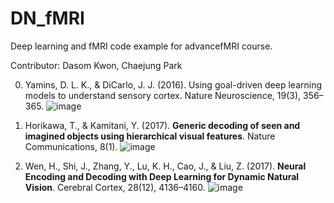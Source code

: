 # DN_fMRI
Deep learning and fMRI code example for advancefMRI course.

Contributor: Dasom Kwon, Chaejung Park

0. Yamins, D. L. K., & DiCarlo, J. J. (2016). Using goal-driven deep learning models to understand sensory cortex. Nature Neuroscience, 19(3), 356–365. 
![image](https://user-images.githubusercontent.com/40881582/136917263-d48b08f1-85eb-4ecc-9070-3266afe58ee5.png)

1. Horikawa, T., & Kamitani, Y. (2017). **Generic decoding of seen and imagined objects using hierarchical visual features**. Nature Communications, 8(1).
![image](https://user-images.githubusercontent.com/40881582/136917305-d7968e3d-9180-4309-8f67-c9029c71c325.png)


2. Wen, H., Shi, J., Zhang, Y., Lu, K. H., Cao, J., & Liu, Z. (2017). **Neural Encoding and Decoding with Deep Learning for Dynamic Natural Vision**. Cerebral Cortex, 28(12), 4136–4160.
![image](https://user-images.githubusercontent.com/40881582/136917333-729457e8-a3a3-4548-810c-5ce91edac9d9.png)
